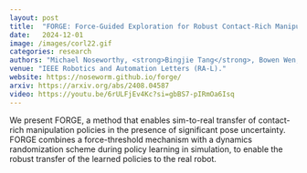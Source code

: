 ```yaml
---
layout: post
title:  "FORGE: Force-Guided Exploration for Robust Contact-Rich Manipulation under Uncertainty"
date:   2024-12-01
image: /images/corl22.gif
categories: research
authors: "Michael Noseworthy, <strong>Bingjie Tang</strong>, Bowen Wen, Ankur Handa, Nicholas Roy, Dieter Fox, Fabio Ramos, Yashraj Narang, Iretiayo Akinola. "
venue: "IEEE Robotics and Automation Letters (RA-L)."
website: https://noseworm.github.io/forge/
arxiv: https://arxiv.org/abs/2408.04587
video: https://youtu.be/6rULFjEv4Kc?si=gbBS7-pIRmOa6Isq
---
```

We present FORGE, a method that enables sim-to-real transfer of contact-rich manipulation policies in the presence of significant pose uncertainty. FORGE combines a force-threshold mechanism with a dynamics randomization scheme during policy learning in simulation, to enable the robust transfer of the learned policies to the real robot.